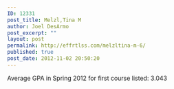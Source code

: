 ```yaml
---
ID: 12331
post_title: Melzl,Tina M
author: Joel DesArmo
post_excerpt: ""
layout: post
permalink: http://effrtlss.com/melzltina-m-6/
published: true
post_date: 2012-11-02 20:50:20
---
```

<p>Average GPA in Spring 2012 for first course listed: 3.043</p>